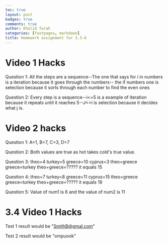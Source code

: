```yaml
---
toc: true
layout: post
badges: true
comments: true
author: Khalid farah
categories: [fastpages, markdown]
title: Homework assignment for 3.3-4
---
```


# Video 1 Hacks 

Question 1: All the steps are a sequence--The one that says for i in numbers is a iteration because it goes through the numbers-- the if numbers one is selection because it sorts through each number to find the even ones

Question 2: Every step is a sequence--i<=5 is a example of iteration because it repeats until it reaches 5--J<=i is selection because it decides what j is.

# Video 2 hacks

Question 1: A=1, B=7, C=3, D=7

Question 2: Both values are true as hot takes cold's true value.

Question 3: theo=4 turkey=5 greece=10 cyprus=3 theo=greece  greece=turkey 
theo+greece=?????
it equals 15

Question 4: theo=7 turkey=8 greece=11 cyprus=15 theo=greece  greece=turkey 
theo+greece=?????
it equals 19

Question 5: Value of num1 is 6 and the value of num2 is 11

# 3.4 Video 1 Hacks

Test 1 result would be "SmithB@gmal.com"

Test 2 result would be "ompuook"



